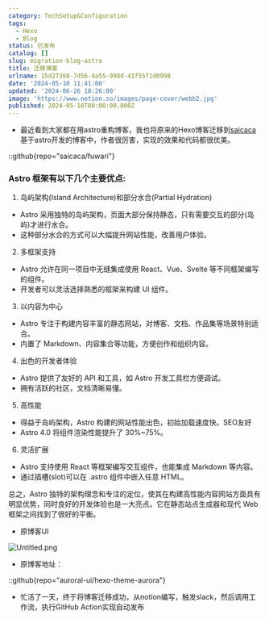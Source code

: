 ```yaml
---
category: TechSetup&Configuration
tags:
  - Hexo
  - Blog
status: 已发布
catalog: []
slug: migration-blog-astro
title: 迁移博客
urlname: 15d27368-7d56-4a55-998d-41f55f1d0998
date: '2024-05-10 11:41:00'
updated: '2024-06-26 18:26:00'
image: 'https://www.notion.so/images/page-cover/webb2.jpg'
published: 2024-05-10T08:00:00.000Z
---
```

- 最近看到大家都在用astro重构博客，我也将原来的Hexo博客迁移到[saicaca](https://github.com/saicaca/fuwari)基于astro开发的博客中，作者很厉害，实现的效果和代码都很优美。

::github{repo="saicaca/fuwari"}


### Astro 框架有以下几个主要优点:



1. 岛屿架构(Island Architecture)和部分水合(Partial Hydration)
- Astro 采用独特的岛屿架构，页面大部分保持静态，只有需要交互的部分(岛屿)才进行水合。
- 这种部分水合的方式可以大幅提升网站性能，改善用户体验。

2. 多框架支持
- Astro 允许在同一项目中无缝集成使用 React、Vue、Svelte 等不同框架编写的组件。
- 开发者可以灵活选择熟悉的框架来构建 UI 组件。

3. 以内容为中心
- Astro 专注于构建内容丰富的静态网站，对博客、文档、作品集等场景特别适合。
- 内置了 Markdown、内容集合等功能，方便创作和组织内容。

4. 出色的开发者体验
- Astro 提供了友好的 API 和工具，如 Astro 开发工具栏方便调试。
- 拥有活跃的社区，文档清晰易懂。

5. 高性能
- 得益于岛屿架构，Astro 构建的网站性能出色，初始加载速度快。SEO友好
- Astro 4.0 将组件渲染性能提升了 30%~75%。

6. 灵活扩展
- Astro 支持使用 React 等框架编写交互组件，也能集成 Markdown 等内容。
- 通过插槽(slot)可以在 .astro 组件中嵌入任意 HTML。

总之，Astro 独特的架构理念和专注的定位，使其在构建高性能内容网站方面具有明显优势，同时良好的开发体验也是一大亮点。它在静态站点生成器和现代 Web 框架之间找到了很好的平衡。

- 原博客UI

![Untitled.png](https://prod-files-secure.s3.us-west-2.amazonaws.com/5d24fe63-e567-4804-86f9-9fdc62e13082/3d59c350-432a-4fb6-a08f-0638fef2026e/Untitled.png?X-Amz-Algorithm=AWS4-HMAC-SHA256&X-Amz-Content-Sha256=UNSIGNED-PAYLOAD&X-Amz-Credential=ASIAZI2LB466RJO6O7NG%2F20250409%2Fus-west-2%2Fs3%2Faws4_request&X-Amz-Date=20250409T053917Z&X-Amz-Expires=3600&X-Amz-Security-Token=IQoJb3JpZ2luX2VjEA0aCXVzLXdlc3QtMiJHMEUCIFAvfLPJTytX0GBghOEZfZVk2MOeGEx2A%2F8M%2FNoEFEKDAiEA8mNpuG8N649%2F7pf0q9oQvWmCx7d2JWuTcN7pMJy0YwQqiAQIhv%2F%2F%2F%2F%2F%2F%2F%2F%2F%2FARAAGgw2Mzc0MjMxODM4MDUiDN4FCB%2FyR4JIF9jC2yrcAyKc6vSDXhwMEbzpoqUW36okn3nn785zblYD3AwBn9IazWdlXep4HuEh7xX%2BgmMEqJe43DCFC%2BbUkJYtTOOZCMXJU2D3FOSvxQXTQLIYHyjViVbXxcV6qlxJUTwZLL9SSNzUQ61mWNmgCV5VMsVe4nrlzQvTGMpyJWS84y%2BaIxVGJAdoMYhWj8yIByhZ8LRC60yp%2BblHfBYMdYDevDs%2Fk0%2Ffq%2Fy8DZlaHvlG0DvQR6YdbYhmxz8baUn10BwyeedkNhLMjOAPP8tvoetLyz6H74kgb2cWEyvRSXsB6s4wrVStpgQ3HUAx7SQn2irl53cA6CIlla0iyjAXCLkYhIaQwCB1dvB9MgCMa7r4fhlC84SfvuK%2BUEezGJSG8lev5rjS%2FWW9r%2BcNT52ZhBIqIhLNwpdnZhag%2FcqaIx7PXh%2B0qE8TiLk%2Bu174hLWR0URdtg%2FUo90Z3p0uXVOGXLgZKohN8rPYkfAt%2F9mkNF2T5VriAvgLB%2BOGzNHm5l28JfMJKh31ODH3W41016BgWb503CIXimTT4oAppNPg0j3A62%2FuzIz21iSS%2FTkfcPGpqGRjHZovtIBAtUF%2B4pDkYamkbp7gORp9%2BIPUckmU1TiSLOEjWllzCK8kH9iDfuTzsbHdMNbx178GOqUBcSlF08BaVfIVn8aC%2BKp8ZzFt42ATgnmDtJa6QzDqXQv9aQ%2BYyoCMFLtrt%2Bj4c4Bc6XVSkifiYb7mrziC1VMrw%2BEC3TX4FbdAQYHIDT9%2FOxrgnPw95ysBGf7RGgXKmwq0TXCambq6tp4ACxNKS9ot33IE0qnZPAtLEghk39oL1m5TxATj2y2Ck0nOFL0PE%2B21oICN0aGjkoyF4jbCW7eFqpt1T01r&X-Amz-Signature=4e6b2718f0e189205b5c02e4ed6cd0c695a118e41a3de7df99e488f4ac7ee0bf&X-Amz-SignedHeaders=host&x-id=GetObject)

- 原博客地址：

::github{repo="auroral-ui/hexo-theme-aurora"}

- 忙活了一天，终于将博客迁移成功，从notion编写，触发slack，然后调用工作流，执行GitHub Action实现自动发布
